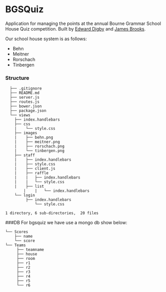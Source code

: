 BGSQuiz
=======

Application for managing the points at the annual Bourne Grammar School House Quiz competition. Built by [Edward Digby](http://twitter.com/ejdigby) and [James Brooks](http://twitter.com/jamesbrks).

Our school house system is as follows:
 - Behn
 - Meitner
 - Rorschach
 - Tinbergen
 
### Structure
```	
  ├── .gitignore
  ├── README.md
  ├── server.js
  ├── routes.js
  ├── bower.json
  ├── package.json
  └── views
	├── index.handlebars
	├── css
	|    └── style.css
	├── images
	|    ├── behn.png	
	|    ├── meitner.png
   	|    ├── rorschach.png
	|    └── tinbergen.png
	├── staff
	|    ├── index.handlebars
	|    ├── style.css
	|    ├── client.js
	|    ├── raffle
	|    |   ├── index.handlebars
	|    |   └── style.css
	|    ├── list
        |    |   └── index.handlebars
	└── login
	     ├── index.handlebars
             └── style.css

1 directory, 6 sub-directories,  20 files
```
###DB
For bgsquiz we have use a mongo db show below:
```
└── Scores
    ├── name
    └── score
└── Teams
     ├── teamname
     ├── house
     ├── room
     ├── r1
     ├── r2
     ├── r3
     ├── r4
     ├── r5
     └── r6
```
